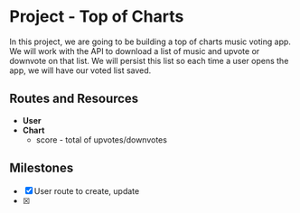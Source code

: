 # Project - Top of Charts

In this project, we are going to be building a top of charts music voting app.
We will work with the <some api> API to download a list of music and upvote or downvote on that list.
We will persist this list so each time a user opens the app, we will have our voted list saved.

## Routes and Resources

- **User**
- **Chart**
    - score - total of upvotes/downvotes


## Milestones

- [x] User route to create, update
- [x] 